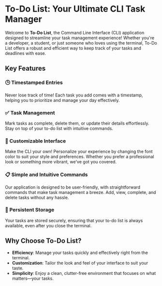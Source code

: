 # To-Do List: Your Ultimate CLI Task Manager

Welcome to **To-Do List**, the Command Line Interface (CLI) application designed to streamline your task management experience! Whether you're a developer, a student, or just someone who loves using the terminal, To-Do List offers a robust and efficient way to keep track of your tasks and deadlines with ease.

## Key Features

### 🕒 Timestamped Entries
Never lose track of time! Each task you add comes with a timestamp, helping you to prioritize and manage your day effectively.

### ✅ Task Management
Mark tasks as complete, delete them, or update their details effortlessly. Stay on top of your to-do list with intuitive commands.

### 🎨 Customizable Interface
Make the CLI your own! Personalize your experience by changing the font color to suit your style and preferences. Whether you prefer a professional look or something more vibrant, we've got you covered.

### 📋 Simple and Intuitive Commands
Our application is designed to be user-friendly, with straightforward commands that make task management a breeze. Add, view, complete, and delete tasks without any hassle.

### 📂 Persistent Storage
Your tasks are stored securely, ensuring that your to-do list is always available, even after you close the terminal.

## Why Choose To-Do List?

- **Efficiency**: Manage your tasks quickly and effectively right from the terminal.
- **Customization**: Tailor the look and feel of your interface to suit your taste.
- **Simplicity**: Enjoy a clean, clutter-free environment that focuses on what matters—your tasks.
